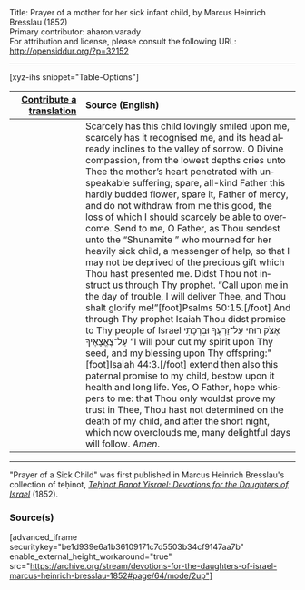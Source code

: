 <html>
<head></head>
<body>
Title: Prayer of a mother for her sick infant child, by Marcus Heinrich Bresslau (1852)<br />
Primary contributor: aharon.varady<br />
For attribution and license, please consult the following URL: <a href="http://opensiddur.org/?p=32152">http://opensiddur.org/?p=32152</a>
<p />
<hr />

[xyz-ihs snippet="Table-Options"]<table style="margin-left: auto; margin-right: auto;" class="draggable">
<thead><tr><th id="x" style="text-align: right;"><a href="/contributing/upload/">Contribute a translation</a></th><th style="text-align: left;">Source (English)</th></tr></thead>
<tbody>
<tr><td style="vertical-align:top;" width="25%">
<div class="liturgy" lang="he">

</span></div></td>
 
<td style="vertical-align:top;">
<div class="english" lang="en">
Scarcely has this child lovingly smiled upon me, scarcely has it recognised me, and its head already inclines to the valley of sorrow. O Divine compassion, from the lowest depths cries unto Thee the mother’s heart penetrated with unspeakable suffering; spare, all-kind Father this hardly budded flower, spare it, Father of mercy, and do not withdraw from me this good, the loss of which I should scarcely be able to overcome. Send to me, O Father, as Thou sendest unto the “Shunamite ” who mourned for her heavily sick child, a messenger of help, so that I may not be deprived of the precious gift which Thou hast presented me. Didst Thou not instruct us through Thy prophet. “Call upon me in the day of trouble, I will deliver Thee, and Thou shalt glorify me!”[foot]Psalms 50:15.[/foot] And through Thy prophet Isaiah Thou didst promise to Thy people of Israel <span class="hebrew" lang="he">אֶצֹּק רוּחִי עַל־זַרְעֶךָ וּבִרְכָתִי עַל־צֶאֱצָאֶיךָ</span> “I will pour out my spirit upon Thy seed, and my blessing upon Thy offspring:"[foot]Isaiah 44:3.[/foot] extend then also this paternal promise to my child, bestow upon it health and long life. Yes, O Father, hope whispers to me: that Thou only wouldst prove my trust in Thee, Thou hast not determined on the death of my child, and after the short night, which now overclouds me, many delightful days will follow. <em>Amen</em>. 
</div></td></tr>
</tbody></table>

<hr />

"Prayer of a Sick Child" was first published in Marcus Heinrich Bresslau's collection of teḥinot, <em><a href="https://opensiddur.org/compilations/sifrei-tehinot/devotions-for-the-daughters-of-israel-by-marcus-heinrich-bresslau-1852/">Teḥinot Banot Yisrael: Devotions for the Daughters of Israel</a></em> (1852).

<h3>Source(s)</h3>

[advanced_iframe securitykey="be1d939e6a1b36109171c7d5503b34cf9147aa7b" enable_external_height_workaround="true" src="https://archive.org/stream/devotions-for-the-daughters-of-israel-marcus-heinrich-bresslau-1852#page/64/mode/2up"]

&nbsp;
</body>
</html>